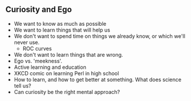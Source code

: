 ## Curiosity and Ego


* We want to know as much as possible
* We want to learn things that will help us
* We don't want to spend time on things we already know, or which we'll never use.
   * ROC curves
* We don't want to learn things that are wrong.
* Ego vs. 'meekness'. 
* Active learning and education
* XKCD comic on learning Perl in high school
* How to learn, and how to get better at something. What does science tell us?
* Can curiosity be the right mental approach?



